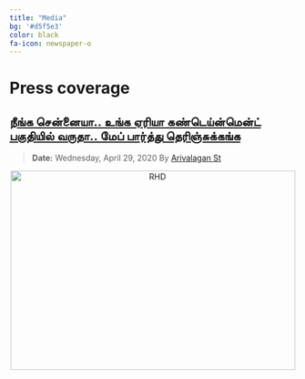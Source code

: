 ```yaml
---
title: "Media"
bg: '#d5f5e3'
color: black
fa-icon: newspaper-o
---
```

# Press coverage

## [நீங்க சென்னையா.. உங்க ஏரியா கண்டெய்ன்மென்ட் பகுதியில் வருதா.. மேப் பார்த்து தெரிஞ்சுக்கங்க](https://tamil.oneindia.com/news/chennai/chennai-containment-zones-list-of-containment-zones-and-streets-in-chennai-via-google-maps-384012.html)
> **Date:** Wednesday, April 29, 2020 By [Arivalagan St](https://tamil.oneindia.com/authors/arivalagan.html)

<p style="text-align: center"><a href='https://tamil.oneindia.com/news/chennai/chennai-containment-zones-list-of-containment-zones-and-streets-in-chennai-via-google-maps-384012.html?utm_source=article&utm_medium=telegram-button&utm_campaign=article-telegram' target='_blank'><img width="500" height="350" src='https://tamil.oneindia.com/images/tamil-oneindia-logo.svg' border='0' alt='RHD'/></a></p> 

